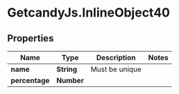 # GetcandyJs.InlineObject40

## Properties

Name | Type | Description | Notes
------------ | ------------- | ------------- | -------------
**name** | **String** | Must be unique | 
**percentage** | **Number** |  | 


